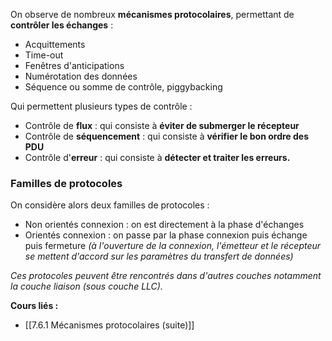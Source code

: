 On observe de nombreux **mécanismes protocolaires**, permettant de **contrôler les échanges** : 

- Acquittements
- Time-out
- Fenêtres d'anticipations
- Numérotation des données
- Séquence ou somme de contrôle, piggybacking

Qui permettent plusieurs types de contrôle : 

- Contrôle de **flux** : qui consiste à **éviter de submerger le récepteur**
- Contrôle de **séquencement** : qui consiste à **vérifier le bon ordre des PDU**
- Contrôle d'**erreur** : qui consiste à **détecter et traiter les erreurs.**

### Familles de protocoles

On considère alors deux familles de protocoles : 

- Non orientés connexion : on est directement à la phase d'échanges 
- Orientés connexion : on passe par la phase connexion puis échange puis fermeture *(à l'ouverture de la connexion, l'émetteur et le récepteur se mettent d'accord sur les paramètres du transfert de données)*

*Ces protocoles peuvent être rencontrés dans d'autres couches notamment la couche liaison (sous couche LLC).*


**Cours liés :**
- [[7.6.1 Mécanismes protocolaires (suite)]]